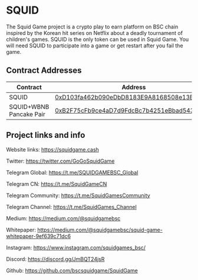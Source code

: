 # SQUID

The Squid Game project is a crypto play to earn platform on BSC chain inspired by the Korean hit series on Netflix about a deadly tournament of children's games. SQUID is the only token can be used in Squid Game. You will need SQUID to participate into a game or get restart after you fail the game.

## Contract Addresses
| Contract  | Address |
| ------------- | ------------- |
| SQUID | [0xD103fa462b090eDbD8183E9A8168508e13B2335E](https://bscscan.com/token/0xD103fa462b090eDbD8183E9A8168508e13B2335E) |
| SQUID+WBNB Pancake Pair | [0xB2F75cFb9ce4aD7d9FdcBc7b4251eBbad543d5C5](https://bscscan.com/address/0xB2F75cFb9ce4aD7d9FdcBc7b4251eBbad543d5C5)|


## Project links and info

Website links: https://squidgame.cash

Twitter: https://twitter.com/GoGoSquidGame

Telegram Global: https://t.me/SQUIDGAMEBSC_Global

Telegram CN: https://t.me/SquidGameCN

Telegram Community: https://t.me/SquidGamesCommunity

Telegram Channel: https://t.me/SquidGames_Channel

Medium: https://medium.com/@squidgamebsc

Whitepaper: https://medium.com/@squidgamebsc/squid-game-whitepaper-9ef639c71dc6

Instagram: https://www.instagram.com/squidgames_bsc/

Discord: https://discord.gg/JmBQT24jsR

Github: https://github.com/bscsquidgame/SquidGame
